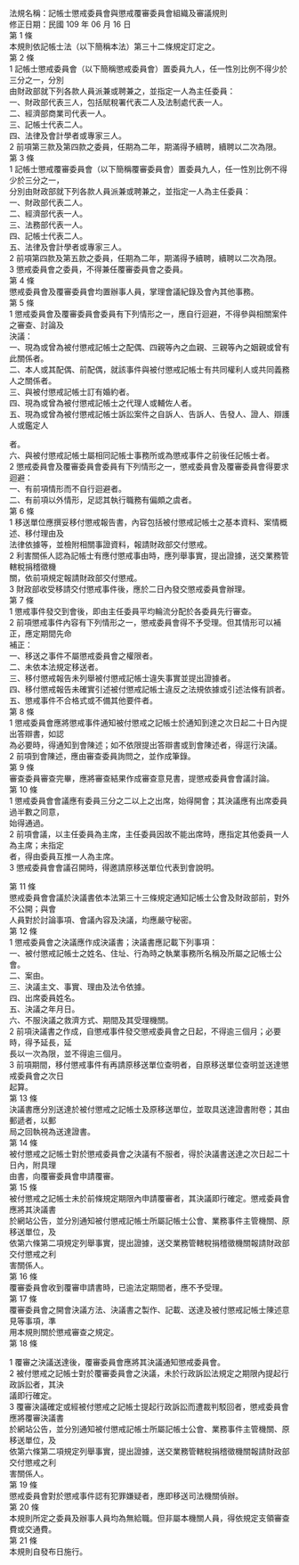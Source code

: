 法規名稱：記帳士懲戒委員會與懲戒覆審委員會組織及審議規則  
修正日期：民國 109 年 06 月 16 日  
第 1 條  
本規則依記帳士法（以下簡稱本法）第三十二條規定訂定之。  
第 2 條  
1 記帳士懲戒委員會（以下簡稱懲戒委員會）置委員九人，任一性別比例不得少於三分之一，分別  
由財政部就下列各款人員派兼或聘兼之，並指定一人為主任委員：  
一、財政部代表三人，包括賦稅署代表二人及法制處代表一人。  
二、經濟部商業司代表一人。  
三、記帳士代表二人。  
四、法律及會計學者或專家三人。  
2 前項第三款及第四款之委員，任期為二年，期滿得予續聘，續聘以二次為限。  
第 3 條  
1 記帳士懲戒覆審委員會（以下簡稱覆審委員會）置委員九人，任一性別比例不得少於三分之一，  
分別由財政部就下列各款人員派兼或聘兼之，並指定一人為主任委員：  
一、財政部代表二人。  
二、經濟部代表一人。  
三、法務部代表一人。  
四、記帳士代表二人。  
五、法律及會計學者或專家三人。  
2 前項第四款及第五款之委員，任期為二年，期滿得予續聘，續聘以二次為限。  
3 懲戒委員會之委員，不得兼任覆審委員會之委員。  
第 4 條  
懲戒委員會及覆審委員會均置辦事人員，掌理會議紀錄及會內其他事務。  
第 5 條  
1 懲戒委員會及覆審委員會委員有下列情形之一，應自行迴避，不得參與相關案件之審查、討論及  
決議：  
一、現為或曾為被付懲戒記帳士之配偶、四親等內之血親、三親等內之姻親或曾有此關係者。  
二、本人或其配偶、前配偶，就該事件與被付懲戒記帳士有共同權利人或共同義務人之關係者。  
三、與被付懲戒記帳士訂有婚約者。  
四、現為或曾為被付懲戒記帳士之代理人或輔佐人者。  
五、現為或曾為被付懲戒記帳士訴訟案件之自訴人、告訴人、告發人、證人、辯護人或鑑定人  


者。  
六、與被付懲戒記帳士屬相同記帳士事務所或為懲戒事件之前後任記帳士者。  
2 懲戒委員會及覆審委員會委員有下列情形之一，懲戒委員會及覆審委員會得要求迴避：  
一、有前項情形而不自行迴避者。  
二、有前項以外情形，足認其執行職務有偏頗之虞者。  
第 6 條  
1 移送單位應撰妥移付懲戒報告書，內容包括被付懲戒記帳士之基本資料、案情概述、移付理由及  
法律依據等，並檢附相關事證資料，報請財政部交付懲戒。  
2 利害關係人認為記帳士有應付懲戒事由時，應列舉事實，提出證據，送交業務管轄稅捐稽徵機  
關，依前項規定報請財政部交付懲戒。  
3 財政部收受移請交付懲戒事件後，應於二日內發交懲戒委員會辦理。  
第 7 條  
1 懲戒事件發交到會後，即由主任委員平均輪流分配於各委員先行審查。  
2 前項懲戒事件內容有下列情形之一，懲戒委員會得不予受理。但其情形可以補正，應定期間先命  
補正：  
一、移送之事件不屬懲戒委員會之權限者。  
二、未依本法規定移送者。  
三、移付懲戒報告未列舉被付懲戒記帳士違失事實並提出證據者。  
四、移付懲戒報告未確實引述被付懲戒記帳士違反之法規依據或引述法條有誤者。  
五、懲戒事件不合格式或不備其他要件者。  
第 8 條  
1 懲戒委員會應將懲戒事件通知被付懲戒之記帳士於通知到達之次日起二十日內提出答辯書，如認  
為必要時，得通知到會陳述；如不依限提出答辯書或到會陳述者，得逕行決議。  
2 前項到會陳述，應由審查委員詢問之，並作成筆錄。  
第 9 條  
審查委員審查完畢，應將審查結果作成審查意見書，提懲戒委員會會議討論。  
第 10 條  
1 懲戒委員會會議應有委員三分之二以上之出席，始得開會；其決議應有出席委員過半數之同意，  
始得通過。  
2 前項會議，以主任委員為主席，主任委員因故不能出席時，應指定其他委員一人為主席；未指定  
者，得由委員互推一人為主席。  
3 懲戒委員會會議召開時，得邀請原移送單位代表到會說明。  


第 11 條  
懲戒委員會會議於決議書依本法第三十三條規定通知記帳士公會及財政部前，對外不公開；與會  
人員對於討論事項、會議內容及決議，均應嚴守秘密。  
第 12 條  
1 懲戒委員會之決議應作成決議書；決議書應記載下列事項：  
一、被付懲戒記帳士之姓名、住址、行為時之執業事務所名稱及所屬之記帳士公會。  
二、案由。  
三、決議主文、事實、理由及法令依據。  
四、出席委員姓名。  
五、決議之年月日。  
六、不服決議之救濟方式、期間及其受理機關。  
2 前項決議書之作成，自懲戒事件發交懲戒委員會之日起，不得逾三個月；必要時，得予延長，延  
長以一次為限，並不得逾三個月。  
3 前項期間，移付懲戒事件有再請原移送單位查明者，自原移送單位查明並送達懲戒委員會之次日  
起算。  
第 13 條  
決議書應分別送達於被付懲戒之記帳士及原移送單位，並取具送達證書附卷；其由郵遞者，以郵  
局之回執視為送達證書。  
第 14 條  
被付懲戒之記帳士對於懲戒委員會之決議有不服者，得於決議書送達之次日起二十日內，附具理  
由書，向覆審委員會申請覆審。  
第 15 條  
被付懲戒之記帳士未於前條規定期限內申請覆審者，其決議即行確定。懲戒委員會應將其決議書  
於網站公告，並分別通知被付懲戒記帳士所屬記帳士公會、業務事件主管機關、原移送單位，及  
依第六條第二項規定列舉事實，提出證據，送交業務管轄稅捐稽徵機關報請財政部交付懲戒之利  
害關係人。  
第 16 條  
覆審委員會收到覆審申請書時，已逾法定期間者，應不予受理。  
第 17 條  
覆審委員會之開會決議方法、決議書之製作、記載、送達及被付懲戒記帳士陳述意見等事項，準  
用本規則關於懲戒審查之規定。  
第 18 條  


1 覆審之決議送達後，覆審委員會應將其決議通知懲戒委員會。  
2 被付懲戒之記帳士對於覆審委員會之決議，未於行政訴訟法規定之期限內提起行政訴訟者，其決  
議即行確定。  
3 覆審決議確定或經被付懲戒之記帳士提起行政訴訟而遭裁判駁回者，懲戒委員會應將覆審決議書  
於網站公告，並分別通知被付懲戒記帳士所屬記帳士公會、業務事件主管機關、原移送單位，及  
依第六條第二項規定列舉事實，提出證據，送交業務管轄稅捐稽徵機關報請財政部交付懲戒之利  
害關係人。  
第 19 條  
懲戒委員會對於懲戒事件認有犯罪嫌疑者，應即移送司法機關偵辦。  
第 20 條  
本規則所定之委員及辦事人員均為無給職。但非屬本機關人員，得依規定支領審查費或交通費。  
第 21 條  
本規則自發布日施行。  


